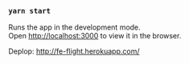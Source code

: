 ### `yarn start`

Runs the app in the development mode.\
Open [http://localhost:3000](http://localhost:3000) to view it in the browser.

Deplop: 
http://fe-flight.herokuapp.com/
